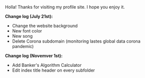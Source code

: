Holla! Thanks for visiting my profile site. I hope you enjoy it.

<b>Change log (July 21st):</b>
- Change the website background
- New font color
- New song
- Delete Corona subdomain (monitoring lastes global data corona pandemic)

<b>Change log (Novemver 1st):</b>
- Add Banker's Algorithm Calculator
- Edit index title header on every subfolder
